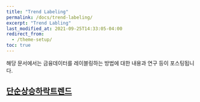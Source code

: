 ```yaml
---
title: "Trend Labeling"
permalink: /docs/trend-labeling/
excerpt: "Trend Labling"
last_modified_at: 2021-09-25T14:33:05-04:00
redirect_from:
  - /theme-setup/
toc: true
---
```


해당 문서에서는 금융데이터를 레이블링하는 방법에 대한 내용과 연구 등이 포스팅됩니다.

## [단순상승하락트렌드](/posts/20211014_1/)